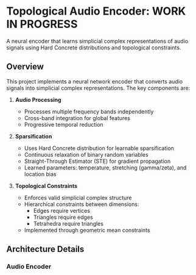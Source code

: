 # Topological Audio Encoder: WORK IN PROGRESS

A neural encoder that learns simplicial complex representations of audio signals using Hard Concrete distributions and topological constraints.

## Overview

This project implements a neural network encoder that converts audio signals into simplicial complex representations. The key components are:

1. **Audio Processing**
   - Processes multiple frequency bands independently
   - Cross-band integration for global features
   - Progressive temporal reduction

2. **Sparsification**
   - Uses Hard Concrete distribution for learnable sparsification
   - Continuous relaxation of binary random variables
   - Straight-Through Estimator (STE) for gradient propagation
   - Learned parameters: temperature, stretching (gamma/zeta), and location bias

3. **Topological Constraints**
   - Enforces valid simplicial complex structure
   - Hierarchical constraints between dimensions:
     - Edges require vertices
     - Triangles require edges
     - Tetrahedra require triangles
   - Implemented through geometric mean constraints

## Architecture Details

### Audio Encoder
